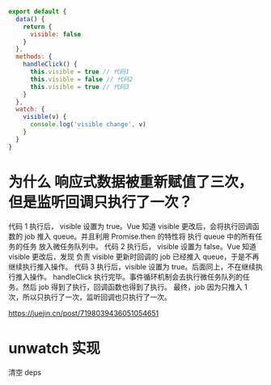 ```js
export default {
  data() {
    return {
      visible: false
    }
  },
  methods: {
    handleClick() {
      this.visible = true // 代码1
      this.visible = false // 代码2
      this.visible = true // 代码3
    }
  },
  watch: {
    visible(v) {
      console.log('visible change', v)
    }
  }
}
```

# 为什么 响应式数据被重新赋值了三次，但是监听回调只执行了一次？

代码 1 执行后， visible 设置为 true。Vue 知道 visible 更改后，会将执行回调函数的 job 推入 queue。并且利用 Promise.then 的特性将 执行 queue 中的所有任务的任务 放入微任务队列中。
代码 2 执行后， visible 设置为 false。Vue 知道 visible 更改后，发现 负责 visible 更新时回调的 job 已经推入 queue，于是不再继续执行推入操作。
代码 3 执行后，visible 设置为 true。后面同上，不在继续执行推入操作。
handleClick 执行完毕。事件循环机制会去执行微任务队列的任务。然后 job 得到了执行，回调函数也得到了执行。
最终，job 因为只推入 1 次，所以只执行了一次，监听回调也只执行了一次。


https://juejin.cn/post/7198039436051054651

# unwatch 实现

清空 deps
